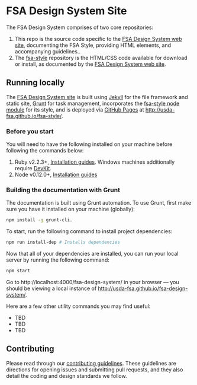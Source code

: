 # FSA Design System Site

The FSA Design System comprises of two core repositories:

1. This repo is the source code specific to the [FSA Design System web site](http://usda-fsa.github.io/fsa-design-system), documenting the FSA Style, providing HTML elements, and accompanying guidelines..
1. The [fsa-style](https://github.com/USDA-FSA/fsa-style/) repository is the HTML/CSS code available for download or install, as documented by the [FSA Design System web site](http://usda-fsa.github.io/fsa-design-system).


## Running locally

The [FSA Design System site](http://usda-fsa.github.io/fsa-design-system) is built using [Jekyll]() for the file framework and static site, [Grunt](http://gruntjs.com/) for task management, incorporates the [fsa-style node module](https://www.npmjs.com/package/fsa-style) for its style, and is deployed via [GitHub Pages](https://pages.github.com/) at http://usda-fsa.github.io/fsa-style/.

### Before you start

You will need to have the following installed on your machine before following the commands below:

1. Ruby v2.2.3+, [Installation guides](https://www.ruby-lang.org/en/documentation/installation/). Windows machines additionally require [DevKit](http://rubyinstaller.org/add-ons/devkit/).
1. Node v0.12.0+, [Installation guides](https://nodejs.org/en/download/)

### Building the documentation with Grunt

The documentation is built using Grunt automation. To use Grunt, first make sure you have it installed on your machine (globally):

```sh
npm install -g grunt-cli.
```

To start, run the following command to install project dependencies:

```sh
npm run install-dep # Installs dependencies
```


Now that all of your dependencies are installed, you can run your local server by running the following command:

```sh
npm start
```

Go to http://localhost:4000/fsa-design-system/ in your browser — you should be viewing a local instance of http://usda-fsa.github.io/fsa-design-system/.

Here are a few other utility commands you may find useful:

* TBD
* TBD
* TBD

## Contributing

Please read through our [contributing guidelines](https://github.com/USDA-FSA/fsa-design-system/blob/gh-pages/CONTRIBUTING.md). These guidelines are directions for opening issues and submitting pull requests, and they also detail the coding and design standards we follow.
